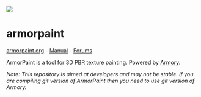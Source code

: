 ![](https://armorpaint.org/img/2.jpg)

armorpaint
==============

[armorpaint.org](https://armorpaint.org) - [Manual](https://armorpaint.org/manual/) - [Forums](http://forums.armory3d.org)

ArmorPaint is a tool for 3D PBR texture painting. Powered by [Armory](http://armory3d.org).

*Note: This repository is aimed at developers and may not be stable. If you are compiling git version of ArmorPaint then you need to use git version of Armory.*
